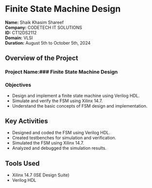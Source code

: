 # Finite State Machine Design

**Name:** Shaik Khasim Shareef  
**Company:** CODETECH IT SOLUTIONS  
**ID:** CT12DS2112  
**Domain:** VLSI  
**Duration:** August 5th to October 5th, 2024

## Overview of the Project

### Project Name:### Finite State Machine Design

### Objectives
- Design and implement a finite state machine using Verilog HDL.
- Simulate and verify the FSM using Xilinx 14.7.
- Understand the basic concepts of FSM design and implementation.

## Key Activities
- Designed and coded the FSM using Verilog HDL.
- Created testbenches for simulation and verification.
- Simulated the FSM using Xilinx 14.7.
- Analyzed and debugged the simulation results.

## Tools Used
- Xilinx 14.7 (ISE Design Suite)
- Verilog HDL



